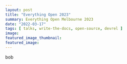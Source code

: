 ```yaml
---
layout: post
title: "Everything Open 2023"
summary: Everything Open Melbourne 2023
date: "2022-03-17"
tags: [ talks, write-the-docs, open-source, devrel ]
image: 
featured_image_thumbnail:
featured_image: 
---
```


bob
